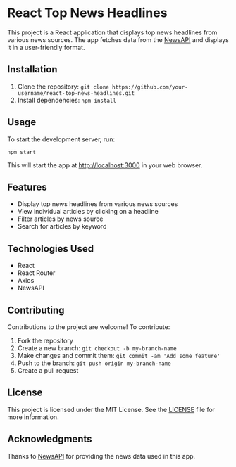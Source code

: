 <!DOCTYPE html>
<html>
  <head>
    <meta charset="UTF-8">
  </head>
  <body>
    <h1>React Top News Headlines</h1>
<p>This project is a React application that displays top news headlines from various news sources. The app fetches data from the <a href="https://newsapi.org/">NewsAPI</a> and displays it in a user-friendly format.</p>

<h2>Installation</h2>

<ol>
  <li>Clone the repository: <code>git clone https://github.com/your-username/react-top-news-headlines.git</code></li>
  <li>Install dependencies: <code>npm install</code></li>
</ol>

<h2>Usage</h2>

<p>To start the development server, run:</p>

<pre><code>npm start</code></pre>

<p>This will start the app at <a href="http://localhost:3000">http://localhost:3000</a> in your web browser.</p>

<h2>Features</h2>

<ul>
  <li>Display top news headlines from various news sources</li>
  <li>View individual articles by clicking on a headline</li>
  <li>Filter articles by news source</li>
  <li>Search for articles by keyword</li>
</ul>

<h2>Technologies Used</h2>

<ul>
  <li>React</li>
  <li>React Router</li>
  <li>Axios</li>
  <li>NewsAPI</li>
</ul>

<h2>Contributing</h2>

<p>Contributions to the project are welcome! To contribute:</p>

<ol>
  <li>Fork the repository</li>
  <li>Create a new branch: <code>git checkout -b my-branch-name</code></li>
  <li>Make changes and commit them: <code>git commit -am 'Add some feature'</code></li>
  <li>Push to the branch: <code>git push origin my-branch-name</code></li>
  <li>Create a pull request</li>
</ol>

<h2>License</h2>

<p>This project is licensed under the MIT License. See the <a href="LICENSE">LICENSE</a> file for more information.</p>

<h2>Acknowledgments</h2>

<p>Thanks to <a href="https://newsapi.org/">NewsAPI</a> for providing the news data used in this app.</p>
  </body>
</html>
